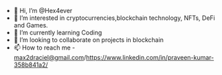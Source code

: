 - 👋 Hi, I’m @Hex4ever
- 👀 I’m interested in cryptocurrencies,blockchain technology, NFTs, DeFi and Games.
- 🌱 I’m currently learning Coding
- 💞️ I’m looking to collaborate on projects in blockchain
- 📫 How to reach me - max2draciel@gmail.com/https://www.linkedin.com/in/praveen-kumar-358b841a2/

<!---
Hex4ever/Hex4ever is a ✨ special ✨ repository because its `README.md` (this file) appears on your GitHub profile.
You can click the Preview link to take a look at your changes.
--->
